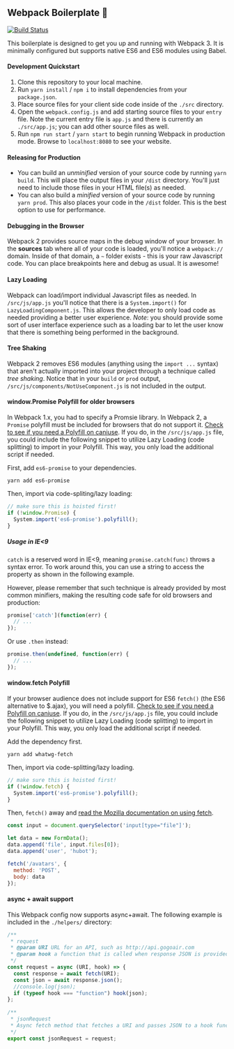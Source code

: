 ## Webpack Boilerplate :100:

[![Build Status](https://travis-ci.org/code-for-coffee/webpack-boilerplate.svg?branch=master)](https://travis-ci.org/code-for-coffee/webpack-boilerplate)

This boilerplate is designed to get you up and running with Webpack 3. It is minimally configured but supports native ES6 and ES6 modules using Babel.

#### Development Quickstart

1. Clone this repository to your local machine.
2. Run `yarn install` / `npm i` to install dependencies from your `package.json`. 
3. Place source files for your client side code inside of the `./src` directory. 
4. Open the `webpack.config.js` and add starting source files to your `entry` file. Note the current entry file is `app.js` and there is currently an `./src/app.js`; you can add other source files as well.
5. Run `npm run start` / `yarn start` to begin running Webpack in production mode. Browse to `localhost:8080` to see your website.

#### Releasing for Production

* You can build an _unminified_ version of your source code by running `yarn build`. This will place the output files in your `/dist` directory. You'll just need to include those files in your HTML file(s) as needed.
* You can also build a _minified_ version of your source code by running `yarn prod`. This also places your code in the `/dist` folder. This is the best option to use for performance.

#### Debugging in the Browser

Webpack 2 provides source maps in the debug window of your browser. In the **sources** tab where all of your code is loaded, you'll notice a `webpack://` domain. Inside of that domain, a `~` folder exists - this is your raw Javascript code. You can place breakpoints here and debug as usual. It is awesome!

#### Lazy Loading

Webpack can load/import individual Javascript files as needed. In `/src/js/app.js` you'll notice that there is a `System.import()` for `LazyLoadingComponent.js`. This allows the developer to only load code as needed providing a better user experience. _Note_: you should provide some sort of user interface experience such as a loading bar to let the user know that there is something being performed in the background. 

#### Tree Shaking

Webpack 2 removes ES6 modules (anything using the `import ...` syntax) that aren't actually imported into your project through a technique called _tree shaking_. Notice that in your `build` or `prod` output, `/src/js/components/NotUseComponent.js` is not included in the output.

#### window.Promise Polyfill for older browsers

In Webpack 1.x, you had to specify a Promsie library. In Webpack 2, a `Promise` polyfill must be included for browsers that do not support it. [Check to see if you need a Polyfill on caniuse](http://caniuse.com/#feat=promises). If you do, in the `/src/js/app.js` file, you could include the following snippet to utilize Lazy Loading (code splitting) to import in your Polyfill. This way, you only load the additional script if needed.

First, add `es6-promise` to your dependencies.

`yarn add es6-promise`

Then, import via code-spliting/lazy loading:

```javascript
// make sure this is hoisted first!
if (!window.Promise) {
  System.import('es6-promise').polyfill();
}
```

##### Usage in IE<9

`catch` is a reserved word in IE<9, meaning `promise.catch(func)` throws a syntax error. To work around this, you can use a string to access the property as shown in the following example.

However, please remember that such technique is already provided by most common minifiers, making the resulting code safe for old browsers and production:

```js
promise['catch'](function(err) {
  // ...
});
```

Or use `.then` instead:

```js
promise.then(undefined, function(err) {
  // ...
});
```

#### window.fetch Polyfill

If your browser audience does not include support for ES6 `fetch()` (the ES6 alternative to $.ajax), you will need a polyfill. [Check to see if you need a Polyfill on caniuse](http://caniuse.com/#feat=fetch). If you do, in the `/src/js/app.js` file, you could include the following snippet to utilize Lazy Loading (code splitting) to import in your Polyfill. This way, you only load the additional script if needed. 

Add the dependency first.

`yarn add whatwg-fetch`

Then, import via code-splitting/lazy loading.

```javascript
// make sure this is hoisted first!
if (!window.fetch) {
  System.import('es6-promise').polyfill();
}
```

Then, `fetch()` away and [read the Mozilla documentation on using fetch](https://developer.mozilla.org/en-US/docs/Web/API/Fetch_API/Using_Fetch).

```javascript
const input = document.querySelector('input[type="file"]');

let data = new FormData();
data.append('file', input.files[0]);
data.append('user', 'hubot');

fetch('/avatars', {
  method: 'POST',
  body: data
});
```

#### async + await support

This Webpack config now supports async+await. The following example is included in the `./helpers/` directory:

```js
/**
 * request
 * @param URI URL for an API, such as http://api.gogoair.com
 * @param hook a function that is called when response JSON is provided
 */
const request = async (URI, hook) => {
  const response = await fetch(URI);
  const json = await response.json();
  //console.log(json);
  if (typeof hook === "function") hook(json);
};
  
/**
 * jsonRequest
 * Async fetch method that fetches a URI and passes JSON to a hook function
 */
export const jsonRequest = request;
```
